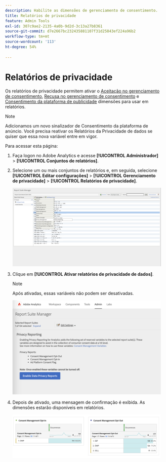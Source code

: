 ```yaml
---
description: Habilite as dimensões de gerenciamento de consentimento.
title: Relatórios de privacidade
feature: Admin Tools
exl-id: 307c9ae2-2135-4a0b-9d2d-3c13a27b8361
source-git-commit: d7e2667bc232435881107f31d25843ef224a96b2
workflow-type: tm+mt
source-wordcount: '113'
ht-degree: 54%

---
```


# Relatórios de privacidade

Os relatórios de privacidade permitem ativar o [Aceitação no gerenciamento de consentimento](/help/components/dimensions/cm-opt-in.md), [Recusa no gerenciamento de consentimento](/help/components/dimensions/cm-opt-out.md) e [Consentimento da plataforma de publicidade](/help/components//dimensions/ad-consent.md) dimensões para usar em relatórios.

>[!NOTE]
>
>Adicionamos um novo sinalizador de Consentimento da plataforma de anúncio. Você precisa reativar os Relatórios da Privacidade de dados se quiser que essa nova variável entre em vigor.

Para acessar esta página:

1. Faça logon no Adobe Analytics e acesse **[!UICONTROL Administrador]** > **[!UICONTROL Conjuntos de relatórios]**.
1. Selecione um ou mais conjuntos de relatórios e, em seguida, selecione **[!UICONTROL Editar configurações]** > **[!UICONTROL Gerenciamento de privacidade]** > **[!UICONTROL Relatórios de privacidade]**.

   ![Editar configurações](assets/rsm-privacy-select.png)

1. Clique em **[!UICONTROL Ativar relatórios de privacidade de dados]**.

   >[!NOTE]
   >
   >Após ativadas, essas variáveis não podem ser desativadas.

   ![Ativar](assets/rsm-privacy-enable.png)

1. Depois de ativado, uma mensagem de confirmação é exibida. As dimensões estarão disponíveis em relatórios.

   ![Relatório](assets/consent-management.png)
